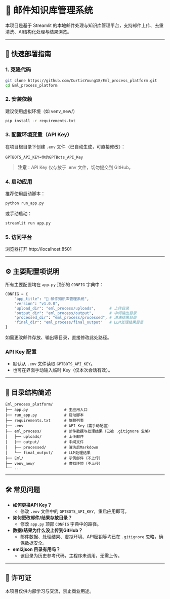 # 📧 邮件知识库管理系统

本项目是基于 Streamlit 的本地邮件处理与知识库管理平台，支持邮件上传、去重清洗、AI结构化处理与结果浏览。

---

## 🚀 快速部署指南

### 1. 克隆代码
```bash
git clone https://github.com/CurtisYoung18/Eml_process_platform.git
cd Eml_process_platform
```

### 2. 安装依赖
建议使用虚拟环境（如 venv_new/）
```bash
pip install -r requirements.txt
```

### 3. 配置环境变量（API Key）
在项目根目录下创建 `.env` 文件（已自动生成，可直接修改）：
```
GPTBOTS_API_KEY=你的GPTBots_API_Key
```
> **注意**：API Key 仅存放于 .env 文件，切勿提交到 GitHub。

### 4. 启动应用
推荐使用启动脚本：
```bash
python run_app.py
```
或手动启动：
```bash
streamlit run app.py
```

### 5. 访问平台
浏览器打开 http://localhost:8501

---

## ⚙️ 主要配置项说明

所有主要配置均在 `app.py` 顶部的 `CONFIG` 字典中：
```python
CONFIG = {
    "app_title": "📧 邮件知识库管理系统",
    "version": "v1.0.0",
    "upload_dir": "eml_process/uploads",      # 上传目录
    "output_dir": "eml_process/output",       # 中间输出目录
    "processed_dir": "eml_process/processed", # 清洗结果目录
    "final_dir": "eml_process/final_output"   # LLM处理结果目录
}
```
如需更改邮件存放、输出等目录，直接修改此处路径。

### API Key 配置
- 默认从 `.env` 文件读取 `GPTBOTS_API_KEY`。
- 也可在界面手动输入临时 Key（仅本次会话有效）。

---

## 📁 目录结构简述

```
Eml_process_platform/
├── app.py                # 主应用入口
├── run_app.py            # 启动脚本
├── requirements.txt      # 依赖列表
├── .env                  # API Key（需手动配置）
├── eml_process/          # 邮件数据与处理结果（已被 .gitignore 忽略）
│   ├── uploads/          # 上传邮件
│   ├── output/           # 中间文件
│   ├── processed/        # 清洗后Markdown
│   └── final_output/     # LLM处理结果
├── Eml/                  # 示例邮件（不上传）
├── venv_new/             # 虚拟环境（不上传）
└── ...
```

---

## 🛠️ 常见问题

- **如何更换API Key？**
  - 修改 `.env` 文件中的 `GPTBOTS_API_KEY`，重启应用即可。
- **如何更改邮件/结果存放目录？**
  - 修改 `app.py` 顶部 `CONFIG` 字典中的路径。
- **数据/结果为什么没上传到GitHub？**
  - 邮件数据、处理结果、虚拟环境、API密钥等均已在 `.gitignore` 忽略，确保数据安全。
- **eml2json 目录有用吗？**
  - 该目录为历史参考代码，主程序未调用，无需上传。

---

## 📄 许可证

本项目仅供内部学习与交流，禁止商业用途。
